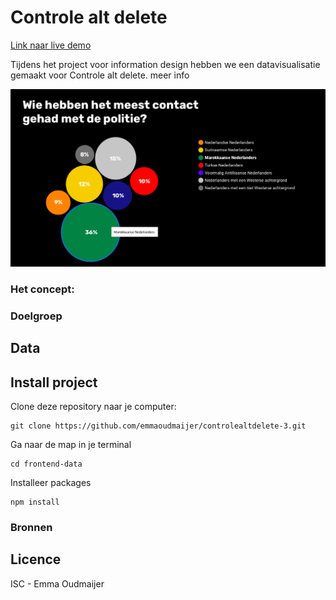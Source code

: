 # Controle alt delete
[Link naar live demo](https://emmaoudmaijer.github.io/controlealtdelete-3/public/)

Tijdens het project voor information design hebben we een datavisualisatie gemaakt voor Controle alt delete. meer info

![foto](public/images/bubblechart.png)

### Het concept:


### Doelgroep


## Data 

## Install project
Clone deze repository naar je computer:
```
git clone https://github.com/emmaoudmaijer/controlealtdelete-3.git
```
Ga naar de map in je terminal
```
cd frontend-data
```
Installeer packages
```
npm install
```

### Bronnen

## Licence
ISC - Emma Oudmaijer